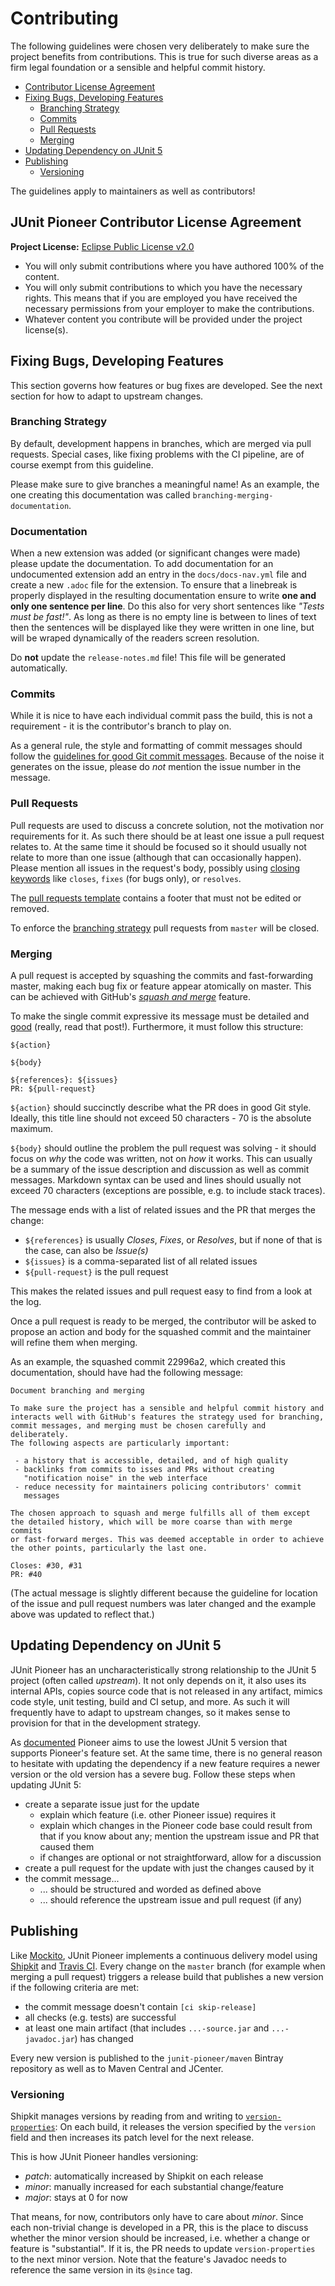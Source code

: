 # Contributing

The following guidelines were chosen very deliberately to make sure the project benefits from contributions.
This is true for such diverse areas as a firm legal foundation or a sensible and helpful commit history.

* [Contributor License Agreement](#junit-pioneer-contributor-license-agreement)
* [Fixing Bugs, Developing Features](#fixing-bugs-developing-features)
	* [Branching Strategy](#branching-strategy)
	* [Commits](#commits)
	* [Pull Requests](#pull-requests)
	* [Merging](#merging)
* [Updating Dependency on JUnit 5](#updating-dependency-on-junit-5)
* [Publishing](#publishing)
	* [Versioning](#versioning)

The guidelines apply to maintainers as well as contributors!


## JUnit Pioneer Contributor License Agreement

**Project License:** [Eclipse Public License v2.0](LICENSE.md)

* You will only submit contributions where you have authored 100% of the content.
* You will only submit contributions to which you have the necessary rights.
  This means that if you are employed you have received the necessary permissions from your employer to make the contributions.
* Whatever content you contribute will be provided under the project license(s).


## Fixing Bugs, Developing Features

This section governs how features or bug fixes are developed.
See the next section for how to adapt to upstream changes.

### Branching Strategy

By default, development happens in branches, which are merged via pull requests.
Special cases, like fixing problems with the CI pipeline, are of course exempt from this guideline.

Please make sure to give branches a meaningful name!
As an example, the one creating this documentation was called `branching-merging-documentation`.

### Documentation

When a new extension was added (or significant changes were made) please update the documentation.
To add documentation for an undocumented extension add an entry in the `docs/docs-nav.yml` file and create a new `.adoc` file for the extension.
To ensure that a linebreak is properly displayed in the resulting documentation ensure to write **one and only one sentence per line**.
Do this also for very short sentences like _"Tests must be fast!"_.
As long as there is no empty line is between to lines of text then the sentences will be displayed like they were written in one line, but will be wraped dynamically of the readers screen resolution.

Do **not** update the `release-notes.md` file!
This file will be generated automatically.

### Commits

While it is nice to have each individual commit pass the build, this is not a requirement - it is the contributor's branch to play on.

As a general rule, the style and formatting of commit messages should follow the [guidelines for good Git commit messages](http://chris.beams.io/posts/git-commit/).
Because of the noise it generates on the issue, please do _not_ mention the issue number in the message.

### Pull Requests

Pull requests are used to discuss a concrete solution, not the motivation nor requirements for it.
As such there should be at least one issue a pull request relates to.
At the same time it should be focused so it should usually not relate to more than one issue (although that can occasionally happen).
Please mention all issues in the request's body, possibly using [closing keywords](https://help.github.com/articles/closing-issues-via-commit-messages/) like `closes`, `fixes` (for bugs only), or `resolves`.

The [pull requests template](.github/PULL_REQUEST_TEMPLATE.md) contains a footer that must not be edited or removed.

To enforce the [branching strategy](#branching-strategy) pull requests from `master` will be closed.

### Merging

A pull request is accepted by squashing the commits and fast-forwarding master, making each bug fix or feature appear atomically on master.
This can be achieved with GitHub's [_squash and merge_](https://help.github.com/articles/about-pull-request-merges/#squash-and-merge-your-pull-request-commits) feature.

To make the single commit expressive its message must be detailed and [good]((http://chris.beams.io/posts/git-commit/)) (really, read that post!).
Furthermore, it must follow this structure:

```
${action}

${body}

${references}: ${issues}
PR: ${pull-request}
```

`${action}` should succinctly describe what the PR does in good Git style.
Ideally, this title line should not exceed 50 characters - 70 is the absolute maximum.

`${body}` should outline the problem the pull request was solving - it should focus on _why_ the code was written, not on _how_ it works.
This can usually be a summary of the issue description and discussion as well as commit messages.
Markdown syntax can be used and lines should usually not exceed 70 characters (exceptions are possible, e.g. to include stack traces).

The message ends with a list of related issues and the PR that merges the change:

* `${references}` is usually _Closes_, _Fixes_, or _Resolves_, but if none of that is the case, can also be _Issue(s)_
* `${issues}` is a comma-separated list of all related issues
* `${pull-request}` is the pull request

This makes the related issues and pull request easy to find from a look at the log.

Once a pull request is ready to be merged, the contributor will be asked to propose an action and body for the squashed commit and the maintainer will refine them when merging.

As an example, the squashed commit 22996a2, which created this documentation, should have had the following message:

```
Document branching and merging

To make sure the project has a sensible and helpful commit history and
interacts well with GitHub's features the strategy used for branching,
commit messages, and merging must be chosen carefully and deliberately.
The following aspects are particularly important:

 - a history that is accessible, detailed, and of high quality
 - backlinks from commits to isses and PRs without creating
   "notification noise" in the web interface
 - reduce necessity for maintainers policing contributors' commit
   messages

The chosen approach to squash and merge fulfills all of them except
the detailed history, which will be more coarse than with merge commits
or fast-forward merges. This was deemed acceptable in order to achieve
the other points, particularly the last one.

Closes: #30, #31
PR: #40
```

(The actual message is slightly different because the guideline for location of the issue and pull request numbers was later changed and the example above was updated to reflect that.)

## Updating Dependency on JUnit 5

JUnit Pioneer has an uncharacteristically strong relationship to the JUnit 5 project (often called _upstream_).
It not only depends on it, it also uses its internal APIs, copies source code that is not released in any artifact, mimics code style, unit testing, build and CI setup, and more.
As such it will frequently have to adapt to upstream changes, so it makes sense to provision for that in the development strategy.

As [documented](README.md#dependencies) Pioneer aims to use the lowest JUnit 5 version that supports Pioneer's feature set.
At the same time, there is no general reason to hesitate with updating the dependency if a new feature requires a newer version or the old version has a severe bug.
Follow these steps when updating JUnit 5:

* create a separate issue just for the update
	* explain which feature (i.e. other Pioneer issue) requires it
	* explain which changes in the Pioneer code base could result from that if you know about any; mention the upstream issue and PR that caused them
	* if changes are optional or not straightforward, allow for a discussion
* create a pull request for the update with just the changes caused by it
* the commit message...
	* ... should be structured and worded as defined above
	* ... should reference the upstream issue and pull request (if any)


## Publishing

Like [Mockito](http://mockito.org/), JUnit Pioneer implements a continuous delivery model using [Shipkit](http://shipkit.org/) and [Travis CI](https://travis-ci.org/).
Every change on the `master` branch (for example when merging a pull request) triggers a release build that publishes a new version if the following criteria are met:

- the commit message doesn't contain `[ci skip-release]`
- all checks (e.g. tests) are successful
- at least one main artifact (that includes `...-source.jar` and `...-javadoc.jar`) has changed

Every new version is published to the `junit-pioneer/maven` Bintray repository as well as to Maven Central and JCenter.

### Versioning

Shipkit manages versions by reading from and writing to [`version-properties`](version.properties):
On each build, it releases the version specified by the `version` field and then increases its patch level for the next release.

This is how JUnit Pioneer handles versioning:

* _patch_: automatically increased by Shipkit on each release
* _minor_: manually increased for each substantial change/feature
* _major_: stays at 0 for now

That means, for now, contributors only have to care about _minor_.
Since each non-trivial change is developed in a PR, this is the place to discuss whether the minor version should be increased, i.e. whether a change or feature is "substantial".
If it is, the PR needs to update `version-properties` to the next minor version.
Note that the feature's Javadoc needs to reference the same version in its `@since` tag.
